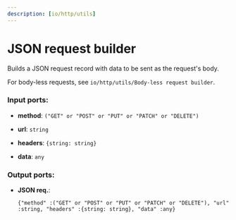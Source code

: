 ```yaml
---
description: [io/http/utils]
---
```


# JSON request builder

Builds a JSON request record with data to be sent as the request's body.

For body-less requests, see `io/http/utils/Body-less request builder`.

### Input ports:

* __method__: `("GET" or "POST" or "PUT" or "PATCH" or "DELETE")`


* __url__: `string`


* __headers__: `{string: string}`


* __data__: `any`

### Output ports:

* __JSON req.__: 
    ```
    {"method" :("GET" or "POST" or "PUT" or "PATCH" or "DELETE"), "url" :string, "headers" :{string: string}, "data" :any}
    ```

